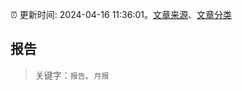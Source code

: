 :alarm_clock: 更新时间: 2024-04-16 11:36:01。[文章来源](/README.md)、[文章分类](/TAGS.md)

## 报告


> 关键字：`报告`、`月报`



